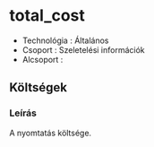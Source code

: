 # total\_cost

* Technológia : Általános
* Csoport :  Szeletelési információk
* Alcsoport : 

## Költségek

### Leírás

A nyomtatás költsége.

